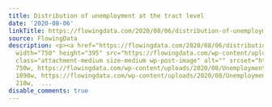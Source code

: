 ```yaml
---
title: Distribution of unemployment at the tract level
date: '2020-08-06'
linkTitle: https://flowingdata.com/2020/08/06/distribution-of-unemployment-at-the-tract-level/
source: FlowingData
description: <p><a href="https://flowingdata.com/2020/08/06/distribution-of-unemployment-at-the-tract-level/"><img
  width="750" height="395" src="https://flowingdata.com/wp-content/uploads/2020/08/Unemployment-at-the-tract-level-750x395.png"
  class="attachment-medium size-medium wp-post-image" alt="" srcset="https://flowingdata.com/wp-content/uploads/2020/08/Unemployment-at-the-tract-level-750x395.png
  750w, https://flowingdata.com/wp-content/uploads/2020/08/Unemployment-at-the-tract-level-1090x574.png
  1090w, https://flowingdata.com/wp-content/uploads/2020/08/Unemployment-at-the-tract-level-210x111.png
  210w,  ...
disable_comments: true
---
```

<p><a href="https://flowingdata.com/2020/08/06/distribution-of-unemployment-at-the-tract-level/"><img width="750" height="395" src="https://flowingdata.com/wp-content/uploads/2020/08/Unemployment-at-the-tract-level-750x395.png" class="attachment-medium size-medium wp-post-image" alt="" srcset="https://flowingdata.com/wp-content/uploads/2020/08/Unemployment-at-the-tract-level-750x395.png 750w, https://flowingdata.com/wp-content/uploads/2020/08/Unemployment-at-the-tract-level-1090x574.png 1090w, https://flowingdata.com/wp-content/uploads/2020/08/Unemployment-at-the-tract-level-210x111.png 210w,  ...